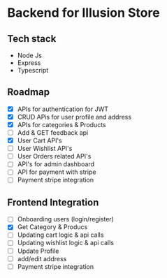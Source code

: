 # Backend for Illusion Store

## Tech stack

- Node Js
- Express
- Typescript

## Roadmap

- [x] APIs for authentication for JWT
- [x] CRUD APis for user profile and address
- [x] APIs for categories & Products
- [ ] Add & GET feedback api
- [x] User Cart API's
- [ ] User Wishlist API's
- [ ] User Orders related API's
- [ ] API's for admin dashboard
- [ ] API for payment with stripe
- [ ] Payment stripe integration

## Frontend Integration

- [ ] Onboarding users (login/register)
- [x] Get Category & Producs
- [ ] Updating cart logic & api calls
- [ ] Updating wishlist logic & api calls
- [ ] Update Profile
- [ ] add/edit address
- [ ] Payment stripe integration
